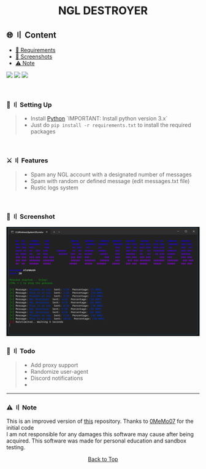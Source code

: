<a id="top"></a>
<h1 align="center">
NGL DESTROYER
</h1>

## 🌐 〢 Content
- [📁 Requirements](#setup)
- [📸 Screenshots](#screenshot)
- [⚠️ Note](#note)
<p align="left">
<img src="https://img.shields.io/github/last-commit/pluzdev/ngl-destroyer?style=flat">
<img src="https://img.shields.io/github/stars/pluzdev/ngl-destroyer?color=brightgreen">
<img src="https://img.shields.io/github/forks/pluzdev/ngl-destroyer?color=brightgreen">
</p>
<br>


### 📁  〢 Setting Up
<a id="setup"></a>
> - Install [Python]([https://nodejs.org/dist/v18.15.0/node-v18.15.0-x64.msi](https://www.python.org/downloads/)) `IMPORTANT: Install python version 3.x`
> - Just do `pip install -r requirements.txt` to install the required packages
<br>

### ⚔️ 〢 Features
<a id="features"></a>
> - Spam any NGL account with a designated number of messages
> - Spam with random or defined message (edit messages.txt file)
> - Rustic logs system
<br>

### 📸 〢 Screenshot
<a id="screenshot"></a>
<img title="" src="https://raw.githubusercontent.com/Pluzdev/ngl-destroyer/main/demo.png" alt="" width="539">
<a id="todo"></a>
<br>

### 📝 〢 Todo

> - Add proxy support
> - Randomize user-agent
> - Discord notifications
> - 
---

### ⚠️ 〢 Note
<a id="note"></a>

This is an improved version of [this](https://github.com/0MeMo07/NGL-Spammer/) repository. Thanks to [0MeMo07](https://github.com/0MeMo07/) for the initial code
<br>
I am not responsible for any damages this software may cause after being acquired. This software was made for personal education and sandbox testing.
<p align="center"><a href=#top>Back to Top</a></p>
